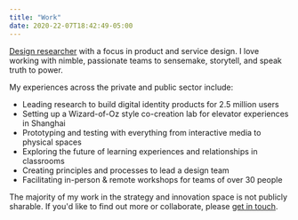 ```yaml
---
title: "Work"
date: 2020-22-07T18:42:49-05:00
---
```


[Design researcher](https://www.linkedin.com/in/si-hui/) with a focus in product and service design. I love working with nimble, passionate teams to sensemake, storytell, and speak truth to power.

My experiences across the private and public sector include:

- Leading research to build digital identity products for 2.5 million users
- Setting up a Wizard-of-Oz style co-creation lab for elevator experiences in Shanghai
- Prototyping and testing with everything from interactive media to physical spaces
- Exploring the future of learning experiences and relationships in classrooms
- Creating principles and processes to lead a design team
- Facilitating in-person & remote workshops for teams of over 30 people

The majority of my work in the strategy and innovation space is not publicly sharable. If you'd like to find out more or collaborate, please [get in touch](https://www.linkedin.com/in/si-hui/).
